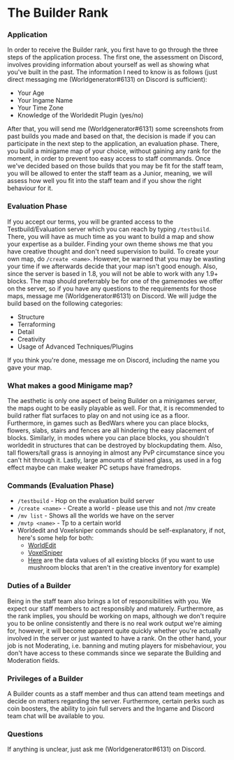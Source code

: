 # The Builder Rank

### Application
In order to receive the Builder rank, you first have to go through the three steps of the application process. The first one, the assessment on Discord, involves providing information about yourself as well as showing what you've built in the past.
The information I need to know is as follows (just direct messaging me (Worldgenerator#6131) on Discord is sufficient):
- Your Age
- Your Ingame Name
- Your Time Zone
- Knowledge of the Worldedit Plugin (yes/no)

After that, you will send me (Worldgenerator#6131) some screenshots from past builds you made and based on that, the decision is made if you can participate in the next step to the application, an evaluation phase. There, you build a minigame map of your choice, without gaining any rank for the moment, in order to prevent too easy access to staff commands. Once we've decided based on those builds that you may be fit for the staff team, you will be allowed to enter the staff team as a Junior, meaning, we will assess how well you fit into the staff team and if you show the right behaviour for it.

### Evaluation Phase
If you accept our terms, you will be granted access to the Testbuild/Evaluation server which you can reach by typing `/testbuild`. There, you will have as much time as you want to build a map and show your expertise as a builder. Finding your own theme shows me that you have creative thought and don't need supervision to build. To create your own map, do `/create <name>`. However, be warned that you may be wasting your time if we afterwards decide that your map isn't good enough. Also, since the server is based in 1.8, you will not be able to work with any 1.9+ blocks. The map should preferrably be for one of the gamemodes we offer on the server, so if you have any questions to the requirements for those maps, message me (Worldgenerator#6131) on Discord. We will judge the build based on the following categories:
- Structure
- Terraforming
- Detail
- Creativity
- Usage of Advanced Techniques/Plugins

If you think you're done, message me on Discord, including the name you gave your map.

### What makes a good Minigame map?
The aesthetic is only one aspect of being Builder on a minigames server, the maps ought to be easily playable as well. For that, it is recommended to build rather flat surfaces to play on and not using ice as a floor. Furthermore, in games such as BedWars where you can place blocks, flowers, slabs, stairs and fences are all hindering the easy placement of blocks. Similarly, in modes where you can place blocks, you shouldn't worldedit in structures that can be destroyed by blockupdating them. Also, tall flowers/tall grass is annoying in almost any PvP circumstance since you can't hit through it. Lastly, large amounts of stained glass, as used in a fog effect maybe can make weaker PC setups have framedrops.

### Commands (Evaluation Phase)
- `/testbuild` - Hop on the evaluation build server
- `/create <name>` - Create a world - please use this and not /mv create
- `/mv list` - Shows all the worlds we have on the server
- `/mvtp <name>` - Tp to a certain world
- Worldedit and Voxelsniper commands should be self-explanatory, if not, here's some help for both:
  - [WorldEdit](https://minecraft-worldedit.fandom.com/wiki/Worldedit_Commands)
  - [VoxelSniper](https://westeroscraft.fandom.com/wiki/VoxelSniper_Basics)
  - [Here](https://gamepedia.cursecdn.com/minecraft_gamepedia/8/8c/DataValuesBeta.png?version=7333f5c44a3eb559e6f9aa61b31bf765) are the data values of all existing blocks (if you want to use mushroom blocks that aren't in the creative inventory for example)

### Duties of a Builder
Being in the staff team also brings a lot of responsibilities with you. We expect our staff members to act responsibly and maturely. Furthermore, as the rank implies, you should be working on maps, although we don't require you to be online consistently and there is no real work output we're aiming for, however, it will become apparent quite quickly whether you're actually involved in the server or just wanted to have a rank. On the other hand, your job is not Moderating, i.e. banning and muting players for misbehaviour, you don't have access to these commands since we separate the Building and Moderation fields.

### Privileges of a Builder
A Builder counts as a staff member and thus can attend team meetings and decide on matters regarding the server. Furthermore, certain perks such as coin boosters, the ability to join full servers and the Ingame and Discord team chat will be available to you.

### Questions
If anything is unclear, just ask me (Worldgenerator#6131) on Discord.
